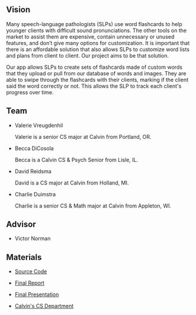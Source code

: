 ## Vision
Many speech-language pathologists (SLPs) use word flashcards to help younger clients with difficult sound pronunciations. The other tools on the market to assist them are expensive, contain unnecessary or unused features, and don’t give many options for customization. It is important that there is an affordable solution that also allows SLPs to customize word lists and plans from client to client. Our project aims to be that solution.

Our app allows SLPs to create sets of flashcards made of custom words that they upload or pull from our database of words and images. They are able to swipe through the flashcards with their clients, marking if the client said the word correctly or not. This allows the SLP to track each client's progress over time.


## Team
- Valerie Vreugdenhil

  Valerie is a senior CS major at Calvin from Portland, OR. 

- Becca DiCosola

  Becca is a Calvin CS & Psych Senior from Lisle, IL. 
  
- David Reidsma

  David is a CS major at Calvin from Holland, MI.

- Charlie Duimstra

  Charlie is a senior CS & Math major at Calvin from Appleton, WI. 


## Advisor
- Victor Norman


## Materials
- [Source Code](https://github.com/SLP-Flashcards/Flashcards-Client)

- [Final Report](https://docs.google.com/document/d/1XffMV254y9iQaQAMCg3PsGNT_43VgKSiJxwSm43AaFU/edit?usp=sharing)

- [Final Presentation](https://1drv.ms/p/s!AniMRnjjI0yLhI1SRNuB0e0HbmF9WA?e=Yb3nJ8)

- [Calvin's CS Department](https://computing.calvin.edu/)
